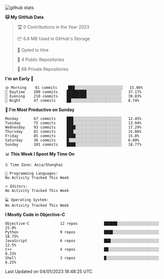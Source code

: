 
![github stats](https://github-readme-stats.vercel.app/api?username=ChesterYue&show_icons=true&count_private=true)

<!-- ![wakatime](https://github-readme-stats.vercel.app/api/wakatime?username=ChesterYue&layout=compact) -->

<!-- ![wakatime](https://github-readme-stats.vercel.app/api/top-langs/?username=ChesterYue&layout=compact) -->

<!--START_SECTION:waka-->
**🐱 My GitHub Data** 

> 🏆 0 Contributions in the Year 2023
 > 
> 📦 6.8 MB Used in GitHub's Storage 
 > 
> 💼 Opted to Hire
 > 
> 📜 4 Public Repositories 
 > 
> 🔑 68 Private Repositories  
 > 
**I'm an Early 🐤** 

```text
🌞 Morning    81 commits     ███░░░░░░░░░░░░░░░░░░░░░░   15.06% 
🌆 Daytime    200 commits    █████████░░░░░░░░░░░░░░░░   37.17% 
🌃 Evening    210 commits    █████████░░░░░░░░░░░░░░░░   39.03% 
🌙 Night      47 commits     ██░░░░░░░░░░░░░░░░░░░░░░░   8.74%

```
📅 **I'm Most Productive on Sunday** 

```text
Monday       67 commits     ███░░░░░░░░░░░░░░░░░░░░░░   12.45% 
Tuesday      75 commits     ███░░░░░░░░░░░░░░░░░░░░░░   13.94% 
Wednesday    93 commits     ████░░░░░░░░░░░░░░░░░░░░░   17.29% 
Thursday     81 commits     ███░░░░░░░░░░░░░░░░░░░░░░   15.06% 
Friday       85 commits     ████░░░░░░░░░░░░░░░░░░░░░   15.8% 
Saturday     36 commits     █░░░░░░░░░░░░░░░░░░░░░░░░   6.69% 
Sunday       101 commits    ████░░░░░░░░░░░░░░░░░░░░░   18.77%

```


📊 **This Week I Spent My Time On** 

```text
⌚︎ Time Zone: Asia/Shanghai

💬 Programming Languages: 
No Activity Tracked This Week

🔥 Editors: 
No Activity Tracked This Week

💻 Operating System: 
No Activity Tracked This Week

```

**I Mostly Code in Objective-C** 

```text
Objective-C              12 repos            ██████░░░░░░░░░░░░░░░░░░░   25.0% 
Python                   9 repos             ████░░░░░░░░░░░░░░░░░░░░░   18.75% 
JavaScript               6 repos             ███░░░░░░░░░░░░░░░░░░░░░░   12.5% 
C++                      4 repos             ██░░░░░░░░░░░░░░░░░░░░░░░   8.33% 
Shell                    3 repos             █░░░░░░░░░░░░░░░░░░░░░░░░   6.25%

```



 Last Updated on 04/01/2023 18:48:25 UTC
<!--END_SECTION:waka-->